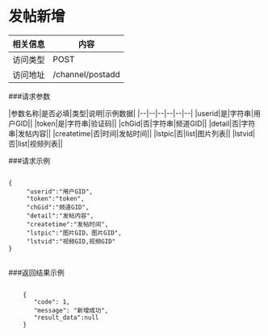 # 发帖新增
|相关信息|内容|
|--|--|
|访问类型|POST|
|访问地址|/channel/postadd|

###请求参数

|参数名称|是否必填|类型|说明|示例数据|
|--|--|--|--|--|--|
|userid|是|字符串|用户GID||
|token|是|字符串|验证码||
|chGid|否|字符串|频道GID||
|detail|否|字符串|发帖内容||
|createtime|否|时间|发帖时间||
|lstpic|否|list|图片列表||
|lstvid|否|list|视频列表||

###请求示例
<pre>
<code>
{
     "userid":"用户GID",
     "token":"token",
     "chGid":"频道GID",
     "detail":"发帖内容",
     "createtime":"发帖时间",
     "lstpic":"图片GID，图片GID",
     "lstvid":"视频GID,视频GID"
}
</code>
</pre>

###返回结果示例

<pre>
<code>
    {
       "code": 1,
       "message": "新增成功",
       "result_data":null
    }



</code>
</pre>
